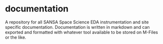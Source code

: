# documentation
A repository for all SANSA Space Science EDA instrumentation and site specific documentation. Documentation is written in markdown and can exported and formatted with whatever tool available to be stored on M-Files or the like.
